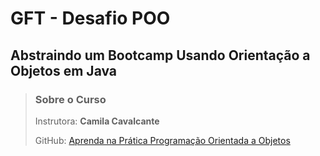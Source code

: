 # GFT - Desafio POO

## Abstraindo um Bootcamp Usando Orientação a Objetos em Java

> ### Sobre o Curso
> Instrutora: **Camila Cavalcante**
> 
> GitHub: [Aprenda na Prática Programação Orientada a Objetos](https://github.com/cami-la/desafio-POO-DIO)


